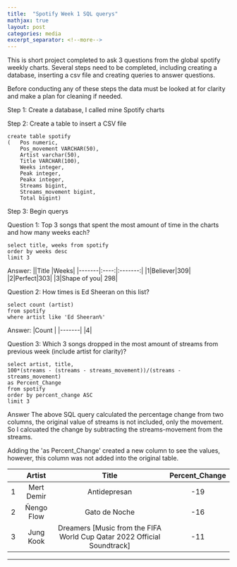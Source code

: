 ```yaml
---
title:  "Spotify Week 1 SQL querys"
mathjax: true
layout: post
categories: media
excerpt_separator: <!--more-->
---
```

This is short project completed to ask 3 questions from the global spotify weekly charts. Several steps need to be completed, including creating a database, inserting a csv file and creating queries to answer questions.

Before conducting any of these steps the data must be looked at for clarity and make a plan for cleaning if needed. 

<!--more-->

Step 1:
Create a database, I called mine Spotify charts

Step 2:
Create a table to insert a CSV file

```
create table spotify 
(	Pos numeric,
	Pos_movement VARCHAR(50),
	Artist varchar(50),
	Title VARCHAR(100),
	Weeks integer,
	Peak integer,
	Peakx integer,
	Streams bigint,
	Streams_movement bigint,
	Total bigint)
```



Step 3: Begin querys

Question 1: Top 3 songs that spent the most amount of time in the charts and how many weeks each?

```
select title, weeks from spotify
order by weeks desc 
limit 3

```
Answer:
||Title |Weeks|
|-------|:----:|:-------:|
|1|Believer|309|
|2|Perfect|303|
|3|Shape of you| 298|

Question 2: How times is Ed Sheeran on this list?
```
select count (artist)
from spotify
where artist like 'Ed Sheeran%'

```


Answer: 
|Count |
|-------|
|4|

Question 3: Which 3 songs dropped in the most amount of streams from previous week (include artist for clarity)?

```
select artist, title, 
100*(streams - (streams - streams_movement))/(streams - streams_movement)
as Percent_Change
from spotify
order by percent_change ASC 
limit 3

```
Answer
The above SQL query calculated the percentage change from two columns, the original value of streams is not included, only the movement. So I calcuated the change by subtracting the streams-movement from the streams. 

Adding the 'as Percent_Change' created a new column to see the values, however, this column was not added into the original table. 

||Artist |Title|Percent_Change|
|-------|:----:|:----:|:-------:|
|1|Mert Demir |Antidepresan|-19|
|2|Ñengo Flow |Gato de Noche|-16|
|3|Jung Kook |Dreamers [Music from the FIFA World Cup Qatar 2022 Official Soundtrack]|-11|


--------

